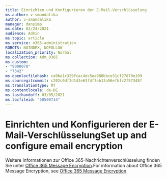 ```yaml
---
title: Einrichten und Konfigurieren der E-Mail-Verschlüsselung
ms.author: v-smandalika
author: v-smandalika
manager: dansimp
ms.date: 02/24/2021
audience: Admin
ms.topic: article
ms.service: o365-administration
ROBOTS: NOINDEX, NOFOLLOW
localization_priority: Normal
ms.collection: Adm_O365
ms.custom:
- "9000078"
- "7342"
ms.openlocfilehash: ca9be1c329fcac4dc5ea988bbce31cf27d70e199
ms.sourcegitcommit: c202c0df2d141e63f4f7eb13a56efbfc2f57348f
ms.translationtype: MT
ms.contentlocale: de-DE
ms.lasthandoff: 03/05/2021
ms.locfileid: "50509714"
---
```

# <a name="set-up-and-configure-email-encryption"></a><span data-ttu-id="78994-102">Einrichten und Konfigurieren der E-Mail-Verschlüsselung</span><span class="sxs-lookup"><span data-stu-id="78994-102">Set up and configure email encryption</span></span>

<span data-ttu-id="78994-103">Weitere Informationen zur Office 365-Nachrichtenverschlüsselung finden Sie unter [Office 365 Message Encryption](https://docs.microsoft.com/microsoft-365/compliance/ome).</span><span class="sxs-lookup"><span data-stu-id="78994-103">For information about Office 365 Message Encryption, see [Office 365 Message Encryption](https://docs.microsoft.com/microsoft-365/compliance/ome).</span></span>

